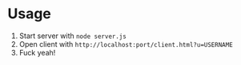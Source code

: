 # Usage
1. Start server with `node server.js`
2. Open client with `http://localhost:port/client.html?u=USERNAME`
3. Fuck yeah!
